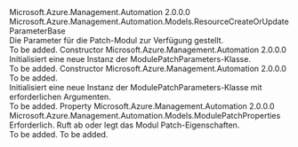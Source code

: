 <Type Name="ModulePatchParameters" FullName="Microsoft.Azure.Management.Automation.Models.ModulePatchParameters">
  <TypeSignature Language="C#" Value="public class ModulePatchParameters : Microsoft.Azure.Management.Automation.Models.ResourceCreateOrUpdateParameterBase" />
  <TypeSignature Language="ILAsm" Value=".class public auto ansi beforefieldinit ModulePatchParameters extends Microsoft.Azure.Management.Automation.Models.ResourceCreateOrUpdateParameterBase" />
  <TypeSignature Language="DocId" Value="T:Microsoft.Azure.Management.Automation.Models.ModulePatchParameters" />
  <TypeSignature Language="VB.NET" Value="Public Class ModulePatchParameters&#xA;Inherits ResourceCreateOrUpdateParameterBase" />
  <TypeSignature Language="F#" Value="type ModulePatchParameters = class&#xA;    inherit ResourceCreateOrUpdateParameterBase" />
  <AssemblyInfo>
    <AssemblyName>Microsoft.Azure.Management.Automation</AssemblyName>
    <AssemblyVersion>2.0.0.0</AssemblyVersion>
  </AssemblyInfo>
  <Base>
    <BaseTypeName>Microsoft.Azure.Management.Automation.Models.ResourceCreateOrUpdateParameterBase</BaseTypeName>
  </Base>
  <Interfaces />
  <Docs>
    <summary>
            Die Parameter für die Patch-Modul zur Verfügung gestellt.
            </summary>
    <remarks>To be added.</remarks>
  </Docs>
  <Members>
    <Member MemberName=".ctor">
      <MemberSignature Language="C#" Value="public ModulePatchParameters ();" />
      <MemberSignature Language="ILAsm" Value=".method public hidebysig specialname rtspecialname instance void .ctor() cil managed" />
      <MemberSignature Language="DocId" Value="M:Microsoft.Azure.Management.Automation.Models.ModulePatchParameters.#ctor" />
      <MemberSignature Language="VB.NET" Value="Public Sub New ()" />
      <MemberType>Constructor</MemberType>
      <AssemblyInfo>
        <AssemblyName>Microsoft.Azure.Management.Automation</AssemblyName>
        <AssemblyVersion>2.0.0.0</AssemblyVersion>
      </AssemblyInfo>
      <Parameters />
      <Docs>
        <summary>
            Initialisiert eine neue Instanz der ModulePatchParameters-Klasse.
            </summary>
        <remarks>To be added.</remarks>
      </Docs>
    </Member>
    <Member MemberName=".ctor">
      <MemberSignature Language="C#" Value="public ModulePatchParameters (Microsoft.Azure.Management.Automation.Models.ModulePatchProperties properties);" />
      <MemberSignature Language="ILAsm" Value=".method public hidebysig specialname rtspecialname instance void .ctor(class Microsoft.Azure.Management.Automation.Models.ModulePatchProperties properties) cil managed" />
      <MemberSignature Language="DocId" Value="M:Microsoft.Azure.Management.Automation.Models.ModulePatchParameters.#ctor(Microsoft.Azure.Management.Automation.Models.ModulePatchProperties)" />
      <MemberSignature Language="VB.NET" Value="Public Sub New (properties As ModulePatchProperties)" />
      <MemberSignature Language="F#" Value="new Microsoft.Azure.Management.Automation.Models.ModulePatchParameters : Microsoft.Azure.Management.Automation.Models.ModulePatchProperties -&gt; Microsoft.Azure.Management.Automation.Models.ModulePatchParameters" Usage="new Microsoft.Azure.Management.Automation.Models.ModulePatchParameters properties" />
      <MemberType>Constructor</MemberType>
      <AssemblyInfo>
        <AssemblyName>Microsoft.Azure.Management.Automation</AssemblyName>
        <AssemblyVersion>2.0.0.0</AssemblyVersion>
      </AssemblyInfo>
      <Parameters>
        <Parameter Name="properties" Type="Microsoft.Azure.Management.Automation.Models.ModulePatchProperties" />
      </Parameters>
      <Docs>
        <param name="properties">To be added.</param>
        <summary>
            Initialisiert eine neue Instanz der ModulePatchParameters-Klasse mit erforderlichen Argumenten.
            </summary>
        <remarks>To be added.</remarks>
      </Docs>
    </Member>
    <Member MemberName="Properties">
      <MemberSignature Language="C#" Value="public Microsoft.Azure.Management.Automation.Models.ModulePatchProperties Properties { get; set; }" />
      <MemberSignature Language="ILAsm" Value=".property instance class Microsoft.Azure.Management.Automation.Models.ModulePatchProperties Properties" />
      <MemberSignature Language="DocId" Value="P:Microsoft.Azure.Management.Automation.Models.ModulePatchParameters.Properties" />
      <MemberSignature Language="VB.NET" Value="Public Property Properties As ModulePatchProperties" />
      <MemberSignature Language="F#" Value="member this.Properties : Microsoft.Azure.Management.Automation.Models.ModulePatchProperties with get, set" Usage="Microsoft.Azure.Management.Automation.Models.ModulePatchParameters.Properties" />
      <MemberType>Property</MemberType>
      <AssemblyInfo>
        <AssemblyName>Microsoft.Azure.Management.Automation</AssemblyName>
        <AssemblyVersion>2.0.0.0</AssemblyVersion>
      </AssemblyInfo>
      <ReturnValue>
        <ReturnType>Microsoft.Azure.Management.Automation.Models.ModulePatchProperties</ReturnType>
      </ReturnValue>
      <Docs>
        <summary>
            Erforderlich. Ruft ab oder legt das Modul Patch-Eigenschaften.
            </summary>
        <value>To be added.</value>
        <remarks>To be added.</remarks>
      </Docs>
    </Member>
  </Members>
</Type>